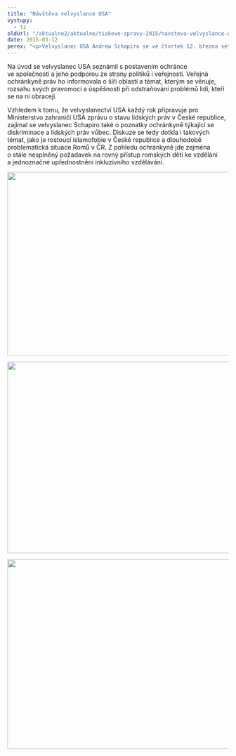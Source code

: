```yaml
---
title: "Návštěva velvyslance USA"
vystupy:
  - tz
oldUrl: "/aktualne2/aktualne/tiskove-zpravy-2015/navsteva-velvyslance-usa/"
date: 2015-03-12
perex: "<p>Velvyslanec USA Andrew Schapiro se ve čtvrtek 12. března setkal s veřejnou ochránkyní práv Annou Šabatovou, aby se seznámil s její činností a jejím pohledem na některá lidskoprávní témata.</p>"
---
```


<!-- imported from the old website -->

<p>Na úvod se velvyslanec USA seznámil s postavením ochránce ve společnosti a jeho podporou ze strany politiků i veřejnosti. Veřejná ochránkyně práv ho informovala o šíři oblastí a témat, kterým se věnuje, rozsahu svých pravomocí a úspěšnosti při odstraňování problémů lidí, kteří se na ni obracejí. </p><p>Vzhledem k tomu, že velvyslanectví USA každý rok připravuje pro Ministerstvo zahraničí USA zprávu o stavu lidských práv v České republice, zajímal se velvyslanec Schapiro také o poznatky ochránkyně týkající se diskriminace a lidských práv vůbec. Diskuze se tedy dotkla i takových témat, jako je rostoucí islamofobie v České republice a dlouhodobě problematická situace Romů v ČR. Z pohledu ochránkyně jde zejména o stále nesplněný požadavek na rovný přístup romských dětí ke vzdělání a jednoznačné upřednostnění inkluzivního vzdělávání.</p><p><img src="/uploads-import/uploads/RTEmagicC_usa-01-web.jpg.jpg" height="418" width="626" alt="" /></p><p><img src="/uploads-import/uploads/RTEmagicC_usa-03-web.jpg.jpg" height="436" width="622" alt="" /></p><p><img src="/uploads-import/uploads/RTEmagicC_usa-02-web.jpg.jpg" height="432" width="622" alt="" /></p>
